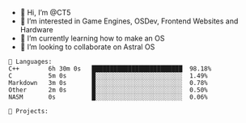 - 👋 Hi, I’m @CT5
- 👀 I’m interested in Game Engines, OSDev, Frontend Websites and Hardware
- 🌱 I’m currently learning how to make an OS
- 💞️ I’m looking to collaborate on Astral OS

```text
💾 Languages:
C++        6h 30m 0s   █████████████████████████  98.18%
C          5m 0s       █░░░░░░░░░░░░░░░░░░░░░░░░  1.49%
Markdown   3m 0s       █░░░░░░░░░░░░░░░░░░░░░░░░  0.78%
Other      2m 0s       █░░░░░░░░░░░░░░░░░░░░░░░░  0.50%
NASM       0s          █░░░░░░░░░░░░░░░░░░░░░░░░  0.06%

💼 Projects:
```
<!---
Cherrytree56567/Cherrytree56567 is a ✨ special ✨ repository because its `README.md` (this file) appears on your GitHub profile.
You can click the Preview link to take a look at your changes. 
--->
